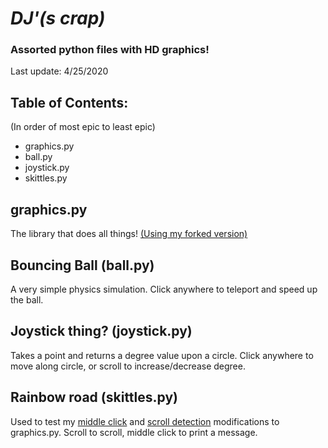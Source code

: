 # *DJ'(s crap)*
### Assorted python files with HD graphics!
Last update: 4/25/2020
## Table of Contents:
(In order of most epic to least epic)
- graphics.py
- ball.py
- joystick.py
- skittles.py

## graphics.py
The library that does all things!
[(Using my forked version)](https://github.com/djsime1/pythonGraphics)

## Bouncing Ball (ball.py)
A very simple physics simulation.
Click anywhere to teleport and speed up the ball.

## Joystick thing? (joystick.py)
Takes a point and returns a degree value upon a circle.
Click anywhere to move along circle, or scroll to increase/decrease degree.

## Rainbow road (skittles.py)
Used to test my [middle click](https://github.com/djsime1/pythonGraphics/commit/3425d3586adb216c6d6421eb8d16e4785b498053) and [scroll detection](https://github.com/djsime1/pythonGraphics/commit/63820dc7ed55b9c1083d9447774c532257f2ad07) modifications to graphics.py.
Scroll to scroll, middle click to print a message.